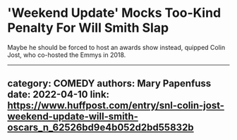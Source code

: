 # 'Weekend Update' Mocks Too-Kind Penalty For Will Smith Slap

Maybe he should be forced to host an awards show instead, quipped Colin Jost, who co-hosted the Emmys in 2018.

---
category: COMEDY
authors: Mary Papenfuss
date: 2022-04-10
link: https://www.huffpost.com/entry/snl-colin-jost-weekend-update-will-smith-oscars_n_62526bd9e4b052d2bd55832b
---
